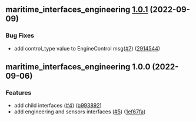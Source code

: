 ## maritime_interfaces_engineering [1.0.1](https://github.com/Greenroom-Robotics/maritime_interfaces/compare/maritime_interfaces_engineering@1.0.0...maritime_interfaces_engineering@1.0.1) (2022-09-09)


### Bug Fixes

* add control_type value to EngineControl msg([#7](https://github.com/Greenroom-Robotics/maritime_interfaces/issues/7)) ([2914544](https://github.com/Greenroom-Robotics/maritime_interfaces/commit/2914544e6b67f5595255fa9a0904759106fe948c))

## maritime_interfaces_engineering 1.0.0 (2022-09-06)


### Features

* add child interfaces ([#4](https://github.com/Greenroom-Robotics/maritime_interfaces/issues/4)) ([b993892](https://github.com/Greenroom-Robotics/maritime_interfaces/commit/b993892db9e4fa47521ab05802f73dd3db7bcbc5))
* add engineering and sensors interfaces ([#5](https://github.com/Greenroom-Robotics/maritime_interfaces/issues/5)) ([1ef67fa](https://github.com/Greenroom-Robotics/maritime_interfaces/commit/1ef67fa0a6454d6c2e51c29718b110351067981a))
